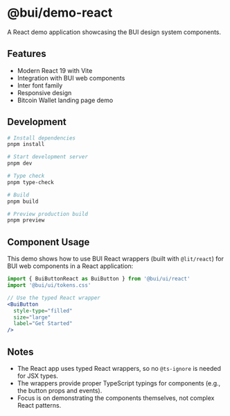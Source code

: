 # @bui/demo-react

A React demo application showcasing the BUI design system components.

## Features

- Modern React 19 with Vite
- Integration with BUI web components
- Inter font family
- Responsive design
- Bitcoin Wallet landing page demo

## Development

```bash
# Install dependencies
pnpm install

# Start development server
pnpm dev

# Type check
pnpm type-check

# Build
pnpm build

# Preview production build
pnpm preview
```

## Component Usage

This demo shows how to use BUI React wrappers (built with `@lit/react`) for BUI web components in a React application:

```jsx
import { BuiButtonReact as BuiButton } from '@bui/ui/react'
import '@bui/ui/tokens.css'

// Use the typed React wrapper
<BuiButton 
  style-type="filled" 
  size="large" 
  label="Get Started"
/>
```

## Notes

- The React app uses typed React wrappers, so no `@ts-ignore` is needed for JSX types.
- The wrappers provide proper TypeScript typings for components (e.g., the button props and events).
- Focus is on demonstrating the components themselves, not complex React patterns.
